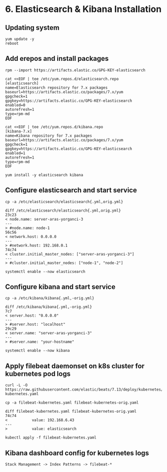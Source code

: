 # 6. Elasticsearch & Kibana Installation
## Updating system
```
yum update -y
reboot
```

## Add erepos and install packages
```
rpm --import https://artifacts.elastic.co/GPG-KEY-elasticsearch

cat <<EOF | tee /etc/yum.repos.d/elasticsearch.repo
[elasticsearch]
name=Elasticsearch repository for 7.x packages
baseurl=https://artifacts.elastic.co/packages/7.x/yum
gpgcheck=1
gpgkey=https://artifacts.elastic.co/GPG-KEY-elasticsearch
enabled=0
autorefresh=1
type=rpm-md
EOF

cat <<EOF | tee /etc/yum.repos.d/kibana.repo
[kibana-7.x]
name=Kibana repository for 7.x packages
baseurl=https://artifacts.elastic.co/packages/7.x/yum
gpgcheck=1
gpgkey=https://artifacts.elastic.co/GPG-KEY-elasticsearch
enabled=1
autorefresh=1
type=rpm-md
EOF

yum install -y elasticsearch kibana
```

## Configure elasticsearch and start service
```
cp -a /etc/elasticsearch/elasticsearch{.yml,orig.yml}

diff /etc/elasticsearch/elasticsearch{.yml,orig.yml}
23c23
< node.name: server-aras-yorganci-3
---
> #node.name: node-1
56c56
< network.host: 0.0.0.0
---
> #network.host: 192.168.0.1
74c74
< cluster.initial_master_nodes: ["server-aras-yorganci-3"]
---
> #cluster.initial_master_nodes: ["node-1", "node-2"]

systemctl enable --now elasticsearch
```

## Configure kibana and start service
```
cp -a /etc/kibana/kibana{.yml,-orig.yml}

diff /etc/kibana/kibana{.yml,-orig.yml}
7c7
< server.host: "0.0.0.0"
---
> #server.host: "localhost"
29c29
< server.name: "server-aras-yorganci-3"
---
> #server.name: "your-hostname"

systemctl enable --now kibana
```

## Apply filebeat daemonset on k8s cluster for kubernetes pod logs
```
curl -L -O https://raw.githubusercontent.com/elastic/beats/7.13/deploy/kubernetes/filebeat-kubernetes.yaml

cp -a filebeat-kubernetes.yaml filebeat-kubernetes-orig.yaml

diff filebeat-kubernetes.yaml filebeat-kubernetes-orig.yaml
74c74
<           value: 192.168.6.43
---
>           value: elasticsearch

kubectl apply -f filebeat-kubernetes.yaml
```

## Kibana dashboard config for kubernetes logs
```
Stack Management -> Index Patterns -> filebeat-*
```

